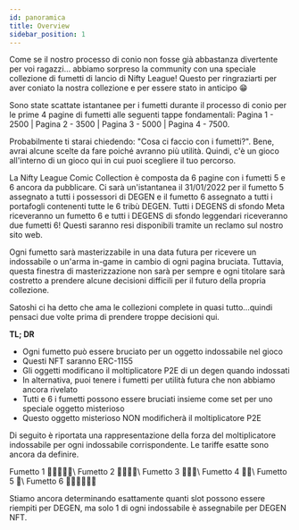 ```yaml
---
id: panoramica
title: Overview
sidebar_position: 1
---
```


Come se il nostro processo di conio non fosse già abbastanza divertente per voi ragazzi... abbiamo sorpreso la community con una speciale collezione di fumetti di lancio di Nifty League! Questo per ringraziarti per aver coniato la nostra collezione e per essere stato in anticipo 😁

Sono state scattate istantanee per i fumetti durante il processo di conio per le prime 4 pagine di fumetti alle seguenti tappe fondamentali: Pagina 1 - 2500 | Pagina 2 - 3500 | Pagina 3 - 5000 | Pagina 4 - 7500.

Probabilmente ti starai chiedendo: "Cosa ci faccio con i fumetti?". Bene, avrai alcune scelte da fare poiché avranno più utilità. Quindi, c'è un gioco all'interno di un gioco qui in cui puoi scegliere il tuo percorso.

La Nifty League Comic Collection è composta da 6 pagine con i fumetti 5 e 6 ancora da pubblicare. Ci sarà un'istantanea il 31/01/2022 per il fumetto 5 assegnato a tutti i possessori di DEGEN e il fumetto 6 assegnato a tutti i portafogli contenenti tutte le 6 tribù DEGEN. Tutti i DEGENS di sfondo Meta riceveranno un fumetto 6 e tutti i DEGENS di sfondo leggendari riceveranno due fumetti 6! Questi saranno resi disponibili tramite un reclamo sul nostro sito web.

Ogni fumetto sarà masterizzabile in una data futura per ricevere un indossabile o un'arma in-game in cambio di ogni pagina bruciata. Tuttavia, questa finestra di masterizzazione non sarà per sempre e ogni titolare sarà costretto a prendere alcune decisioni difficili per il futuro della propria collezione.

Satoshi ci ha detto che ama le collezioni complete in quasi tutto…quindi pensaci due volte prima di prendere troppe decisioni qui.

**TL; DR**

- Ogni fumetto può essere bruciato per un oggetto indossabile nel gioco
- Questi NFT saranno ERC-1155
- Gli oggetti modificano il moltiplicatore P2E di un degen quando indossati
- In alternativa, puoi tenere i fumetti per utilità futura che non abbiamo ancora rivelato
- Tutti e 6 i fumetti possono essere bruciati insieme come set per uno speciale oggetto misterioso
- Questo oggetto misterioso NON modificherà il moltiplicatore P2E

Di seguito è riportata una rappresentazione della forza del moltiplicatore indossabile per ogni indossabile corrispondente. Le tariffe esatte sono ancora da definire.

Fumetto 1 💪💪💪💪💪\ Fumetto 2 💪💪💪💪\ Fumetto 3 💪💪💪\ Fumetto 4 💪💪\ Fumetto 5 💪\ Fumetto 6 💪💪💪💪💪💪


Stiamo ancora determinando esattamente quanti slot possono essere riempiti per DEGEN, ma solo 1 di ogni indossabile è assegnabile per DEGEN NFT. 
